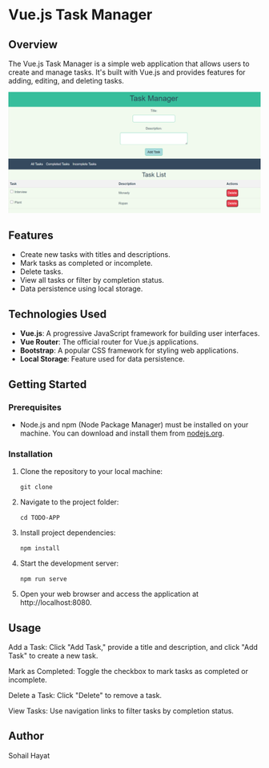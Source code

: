 # Vue.js Task Manager



## Overview

The Vue.js Task Manager is a simple web application that allows users to create and manage tasks. It's built with Vue.js and provides features for adding, editing, and deleting tasks.

![Alt text](image-1.png)

## Features

- Create new tasks with titles and descriptions.
- Mark tasks as completed or incomplete.
- Delete tasks.
- View all tasks or filter by completion status.
- Data persistence using local storage.

## Technologies Used

- **Vue.js**: A progressive JavaScript framework for building user interfaces.
- **Vue Router**: The official router for Vue.js applications.
- **Bootstrap**: A popular CSS framework for styling web applications.
- **Local Storage**:  Feature used for data persistence.

## Getting Started

### Prerequisites

- Node.js and npm (Node Package Manager) must be installed on your machine. You can download and install them from [nodejs.org](https://nodejs.org/).

### Installation

1. Clone the repository to your local machine:

   ```shell
   git clone

2. Navigate to the project folder:
    ```shell
   cd TODO-APP

3. Install project dependencies:
    ```shell
   npm install

4. Start the development server:
    ```shell
   npm run serve

5. Open your web browser and access the application at http://localhost:8080.


## Usage
Add a Task: Click "Add Task," provide a title and description, and click "Add Task" to create a new task.

Mark as Completed: Toggle the checkbox to mark tasks as completed or incomplete.

Delete a Task: Click "Delete" to remove a task.

View Tasks: Use navigation links to filter tasks by completion status.


## Author
Sohail Hayat